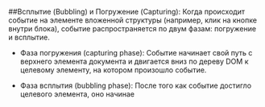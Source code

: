 ##Всплытие (Bubbling) и Погружение (Capturing):
Когда происходит событие на элементе вложенной структуры (например, клик на кнопке внутри блока), событие распространяется по двум фазам: погружение и всплытие.

- Фаза погружения (capturing phase): Событие начинает свой путь с верхнего элемента документа и двигается вниз по дереву DOM к целевому элементу, на котором произошло событие.

- Фаза всплытия (bubbling phase): После того как событие достигло целевого элемента, оно начинае